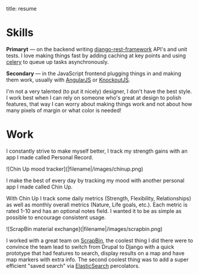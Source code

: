 title: resume

# Skills

**Primaryt** &mdash; on the backend writing [django-rest-framework](http://www.django-rest-framework.org/)
API's and unit tests. I love making things fast by adding caching at key points and using [celery](http://www.celeryproject.org/) to queue up tasks
asynchronously.

**Secondary** &mdash;  in the JavaScript frontend plugging things in and making them work, usually with [AngularJS](http://angularjs.org/) or [KnockoutJS](http://knockoutjs.com/).

I'm not a very talented (to put it nicely) designer, I don't have the best style. I work best when I can rely on someone who's great at
design to polish features, that way I can worry about making things work and not about how many pixels of margin
or what color is needed!


# Work

I constantly strive to make myself better, I track my strength gains with an app I made called Personal Record.

<div class="text-center" markdown="1">
![Chin Up mood tracker](|filename|/images/chinup.png)
</div>

I make the best of every day by tracking my mood with another personal app I made called Chin Up.

With Chin Up I track some daily metrics (Strength, Flexibility, Relationships) as well as monthly overall metrics (Nature,
Life goals, etc.). Each metric is rated 1-10 and has an optional notes field. I wanted it to be as simple as possible to
encourage consistent usage.


<div class="text-center" markdown="1">
![ScrapBin material exchange](|filename|/images/scrapbin.png)
</div>



I worked with a great team on [ScrapBin](http://scrapbin.com), the coolest thing I did there were to convince the team lead
to switch from Drupal to Django with a quick prototype that had features to search, display results on a map and have
map markers with extra info. The second coolest thing was to add a super efficient "saved search" via [ElasticSearch](http://www.elasticsearch.org/) percolators.
